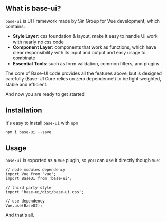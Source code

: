 ## What is base-ui?

`base-ui` is UI Framework made by Sin Group for Vue development, which contains:

* **Style Layer**: css foundation & layout, make it easy to handle UI work with nearly no css code
* **Component Layer**: components that work as functions, which have clear responsibility with its input and output and easy usage to combinate
* **Essential Tools**: such as form validation, common filters, and plugins

The core of Base-UI code provides all the features above, but is designed carefully (Base-UI Core relies on zero dependence!) to be light-weighted, stable and efficient.

And now you are ready to get started!

## Installation

It's easy to install `base-ui` with `npm`

```powershell
npm i base-ui --save
```

## Usage

`base-ui` is exported as a `Vue` plugin, so you can use it directly though `Vue`:

```
// node modules dependency
import Vue from 'vue';
import BaseUI from 'base-ui';

// third party style
import 'base-ui/dist/base-ui.css';

// use dependency
Vue.use(BaseUI);
```

And that's all.
